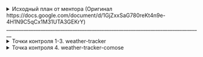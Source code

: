 <details close>
<summary>Исходный план от ментора (Оригинал https://docs.google.com/document/d/1GjZxxSaG780reKt4n9e-4H1N9C5qCx1M31UTA3GEKrY)</summary>
<br>
Цели: 

1. Подтянуть нативную разработку под Android
2. Углубить и актуализировать знания языка Kotlin
3. Углубить и актуализировать знание KMP. Освоить современный стек разработки
4. Базовые знания по iOS

Android

- Основные компоненты Android приложения. Activity, Fragment, layouts. Activity Launch Mode
- Основные компоненты Android приложения. Фоновая работа. Background service. Work Manager
- Основные компоненты Android приложения. Broadcast Receiver
- Основные компоненты Android приложения. ContentProvider
- Jetpack библиотеки для современного Android приложения. ViewModel
- SharedPreferences, DataStore

1. Точка контроля: написать простое приложение Android с шедулированием работы в фоне. Предусмотреть
   корректность работы по жизненному циклу ViewModel и Activity

- Архитектура современного Android приложения. MVVM, CleanArch. UseCase
- DI на Dagger, Hilt

2. Точка контроля: написать приложение Android с 1-2 Dagger модулями. Использовать архитектуру
   CleanArch с UseCase

- Сетевой слой на Retrofit + OkHttp. Gson
- Хранилища данных в Android. Локальное хранилище Room.

3. Точка контроля: написать приложение Android с сетевым клиентом. Добавить сохранение
   закешированных данных с помощью Room и SharePreferences.

Compose

- Архитектура Compose приложения
- Управление состоянием приложения, создание и конфигурация модулей, сохранение состояния ViewModel.
- Навигация в Compose приложении

4. Точка контроля: написать приложение Android Compose на 2-3 экрана. Выбрать архитектуру, выбор
   обосновать. Предусмотреть корректность управления состоянием. Адаптировать бизнес-логику к
   архитектуре Compose.

Kotlin Multiplatform. Современный стек

- Современное состояние Kotlin Native, управление памятью и современная таблица Interop
- Современное состояние многопоточности. Общие Dispatchers. Coroutines
- Сетевой слой на Ktor
- Локальное хранилище на Room
- Использование DI Koin/Kodein
- Приложение с общей архитектурой, общей ViewModel.
- Управление состоянием приложения, создание и конфигурация модулей, сохранение состояния ViewModel.
- Compose Multiplatform.
- Навигация (PreCompose, Decompose)

5. Точка контроля:
   5.1 адаптировать приложение Android под приложение KMP
   5.2 Реализовать приложение KMP на современном стеке

Kotlin

- Обычные классы, Data классы, Sealed
- Модификаторы доступа
- Unit, Notning, Any
- Sealed vs enum
- inline классы, generics
- interface vs Abstract классы, Sealed interface
- Extensions
- Kotlin Flows, Shared vs State
- Виды ссылок, Strong, Weak

</details>
________________________________________________________________________________
<details close>
<summary>Точки контроля 1-3. weather-tracker</summary>
<br>
Было прнято решение объеденить 3 точки контроя в одно прилодение. Weather Tracker позволяет пользователям получать текущую информацию о погоде и прогноз на несколько дней вперед для выбранного города. Приложение также поддерживает фоновую работу для обновления данных о погоде и уведомления о значительных изменениях.

https://github.com/ArtyomZykov/TheMobileDeveloperImprovement/tree/master/weather-tracker

Стек:

1. Activity: MainActivity с Launch Mode singleTask
2. Fragments
3. XML layouts
4. Jetpack ViewModel
5. Retrofit + OkHttp: для получения данных о погоде из открытого API.
6. Room: для локального сохранения данных о погоде.
7. WorkManager: для фонового обновления данных о погоде.
8. Broadcast Receiver: для уведомлений о значительных изменениях погоды.
9. ContentProvider: для предоставления данных о погоде другим приложениям.

</details>
<details close>
<summary>Точка контроля 4. weather-tracker-comose</summary>
<br>
https://github.com/ArtyomZykov/TheMobileDeveloperImprovement/tree/master/weather-tracker-compose
</details>